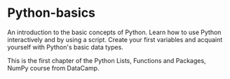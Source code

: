 # Python-basics
An introduction to the basic concepts of Python. Learn how to use Python interactively and by using a script. Create your first variables and acquaint yourself with Python's basic data types.

This is the first chapter of the Python Lists, Functions and Packages, NumPy course from DataCamp.
